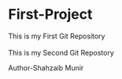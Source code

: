 # First-Project
This is my First Git Repository
<br>
<br>
This is my Second Git Repostory

Author-Shahzaib Munir


